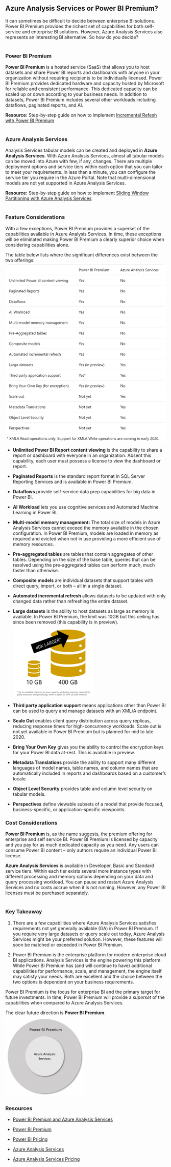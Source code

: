 ##  Azure Analysis Services or Power BI Premium?

It can sometimes be difficult to decide between enterprise BI solutions. Power BI Premium provides the richest set of capabilities for both self-service and enterprise BI solutions. However, Azure Analysis Services also represents an interesting BI alternative. So how do you decide?
</br>
</br>

###  Power BI Premium

 **Power BI Premium** is a hosted service (SaaS) that allows you to host datasets and share Power BI reports and dashboards with anyone in your organization without requiring recipients to be individually licensed. Power BI Premium provides dedicated hardware and capacity hosted by Microsoft for reliable and consistent performance. This dedicated capacity can be scaled up or down according to your business needs. In addition to datasets, Power BI Premium includes several other workloads including dataflows, paginated reports, and AI.

 **Resource:** Step-by-step guide on how to implement [Incremental Refesh with Power BI Premium](https://github.com/matthewrodin/PowerBIPremium-IncrementalRefresh)
</br>
</br>

###  Azure Analysis Services

Analysis Services tabular models can be created and deployed in **Azure Analysis Services**. With Azure Analysis Services, almost all tabular models can be moved into Azure with few, if any, changes. There are multiple deployment options and service tiers within each option that you can tailor to meet your requirements. In less than a minute, you can configure the service tier you require in the Azure Portal. Note that multi-dimensional models are not yet supported in Azure Analysis Services.

 **Resource:** Step-by-step guide on how to implement [Sliding Window Partitioning with Azure Analysis Services](https://github.com/matthewrodin/AzureAnalysisServices-SlidingWindowPartitioning)
</br>
</br>

###  Feature Considerations

With a few exceptions, Power BI Premium provides a superset of the capabilities available in Azure Analysis Services. In time, these exceptions will be eliminated making Power BI Premium a clearly superior choice when considering capabilities alone.

The table below lists where the significant differences exist between the two offerings:
</br><img src="./Pictures/pic1.PNG" width="650">
</br>

* **Unlimited Power BI Report content viewing** is the capability to share a report or dashboard with everyone in an organization. Absent this capability, each user must possess a license to view the dashboard or report.

* **Paginated Reports** is the standard report format in SQL Server Reporting Services and is available in Power BI Premium.

* **Dataflows** provide self-service data prep capabilities for big data in Power BI.

* **AI Workload** lets you use cognitive services and Automated Machine Learning in Power BI.

* **Multi-model memory management:** The total size of models in Azure Analysis Services cannot exceed the memory available in the chosen configuration. In Power BI Premium, models are loaded in memory as required and evicted when not in use providing a more efficient use of memory resources.

* **Pre-aggregated tables** are tables that contain aggregates of other tables. Depending on the size of the base table, queries that can be resolved using the pre-aggregated tables can perform much, much faster than otherwise.

* **Composite models** are individual datasets that support tables with direct query, import, or both – all in a single dataset.

* **Automated incremental refresh** allows datasets to be updated with only changed data rather than refreshing the entire dataset.

* **Large datasets** is the ability to host datasets as large as memory is available.  In Power BI Premium, the limit was 10GB but this ceiling has since been removed (this capability is in preview).
</br><img src="./Pictures/pic4.PNG" width="250">

* **Third party application support** means applications other than Power BI can be used to query and manage datasets with an XML/A endpoint.

* **Scale Out** enables client query distribution across query replicas, reducing response times for high-concurrency workloads. Scale out is not yet available in Power BI Premium but is planned for mid to late 2020.

* **Bring Your Own Key** gives you the ability to control the encryption keys for your Power BI data at-rest. This is available in preview.

* **Metadata Translations** provide the ability to support many different languages of model names, table names, and column names that are automatically included in reports and dashboards based on a customer’s locale.

* **Object Level Security** provides table and column level security on tabular models.

* **Perspectives** define viewable subsets of a model that provide focused, business-specific, or application-specific viewpoints.

###  Cost Considerations
**Power BI Premium** is, as the name suggests, the premium offering for enterprise and self service BI. Power BI Premium is licensed by capacity and you pay for as much dedicated capacity as you need. Any users can consume Power BI content – only authors require an individual Power BI license.

**Azure Analysis Services** is available in Developer, Basic and Standard service tiers. Within each tier exists several more instance types with different processing and memory options depending on your data and query processing workload. You can pause and restart Azure Analysis Services and no costs accrue when it is not running. However, any Power BI licenses must be purchased separately.
</br>
</br>

###  Key Takeaway

1. There are a few capabilities where Azure Analysis Services satisfies requirements not yet generally available (GA) in Power BI Premium. If you require very large datasets or query scale out today, Azure Analysis Services might be your preferred solution. However, these features will soon be matched or exceeded in Power BI Premium.

2. Power BI Premium is the enterprise platform for modern enterprise cloud BI applications. Analysis Services is the engine powering this platform. While Power BI Premium has (and will continue to have) additional capabilities for performance, scale, and management, the engine itself may satisfy your needs. Both are excellent and the choice between the two options is dependent on your business requirements.

Power BI Premium is the focus for enterprise BI and the primary target for future investments. In time, Power BI Premium will provide a *superset* of the capabilities when compared to Azure Analysis Services.

The clear future direction is **Power BI Premium**.
</br><img src="./Pictures/pic3.PNG" width="250">


###  Resources

* [Power BI Premium and Azure Analysis Services](https://powerbi.microsoft.com/en-us/blog/power-bi-premium-and-azure-analysis-services/)

* [Power BI Premium](https://docs.microsoft.com/en-us/power-bi/service-premium-what-is)

* [Power BI Pricing](https://powerbi.microsoft.com/en-us/pricing/)

* [Azure Analysis Services](https://docs.microsoft.com/en-us/azure/analysis-services/analysis-services-overview)

* [Azure Analysis Services Pricing](https://azure.microsoft.com/en-us/pricing/details/analysis-services/)
